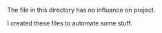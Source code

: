 The file in this directory has no influance on project.

I created these files to automate some stuff.
